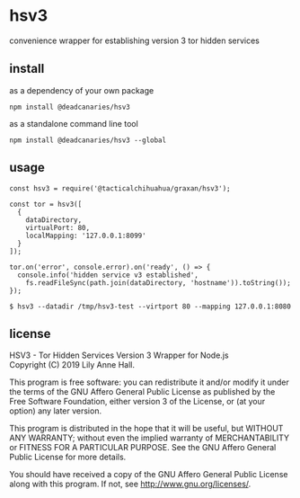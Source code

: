 hsv3
====

convenience wrapper for establishing version 3 tor hidden services

install
-------

as a dependency of your own package

```
npm install @deadcanaries/hsv3
```

as a standalone command line tool

```
npm install @deadcanaries/hsv3 --global
```

usage
-----

```
const hsv3 = require('@tacticalchihuahua/graxan/hsv3');

const tor = hsv3([
  {
    dataDirectory,
    virtualPort: 80,
    localMapping: '127.0.0.1:8099'
  }
]);

tor.on('error', console.error).on('ready', () => {
  console.info('hidden service v3 established',
    fs.readFileSync(path.join(dataDirectory, 'hostname')).toString());
});
```

```
$ hsv3 --datadir /tmp/hsv3-test --virtport 80 --mapping 127.0.0.1:8080
```

license
-------

HSV3 - Tor Hidden Services Version 3 Wrapper for Node.js  
Copyright (C) 2019 Lily Anne Hall.

This program is free software: you can redistribute it and/or modify
it under the terms of the GNU Affero General Public License as published
by the Free Software Foundation, either version 3 of the License, or
(at your option) any later version.

This program is distributed in the hope that it will be useful,
but WITHOUT ANY WARRANTY; without even the implied warranty of
MERCHANTABILITY or FITNESS FOR A PARTICULAR PURPOSE.  See the
GNU Affero General Public License for more details.

You should have received a copy of the GNU Affero General Public License
along with this program.  If not, see <http://www.gnu.org/licenses/>.

